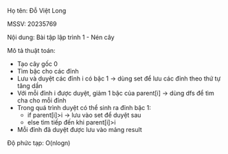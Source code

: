 Họ tên: Đỗ Việt Long

MSSV: 20235769

Nội dung: Bài tập lập trình 1 - Nén cây

Mô tả thuật toán:
  - Tạo cây gốc 0
  - Tìm bậc cho các đỉnh
  - Lưu và duyệt các đỉnh i có bậc 1 -> dùng set để lưu các đỉnh theo thứ tự tăng dần
  - Với mỗi đỉnh i được duyệt, giảm 1 bậc của parent[i] -> dùng dfs để tìm cha cho mỗi đỉnh 
  - Trong quá trình duyệt có thể sinh ra đỉnh bậc 1:
    + if parent[i]>i -> lưu vào set để duyệt sau
    + else tìm tiếp đến khi parent[i]>i
  - Mỗi đỉnh đã duyệt được lưu vào mảng result

Độ phức tạp: O(nlogn)

